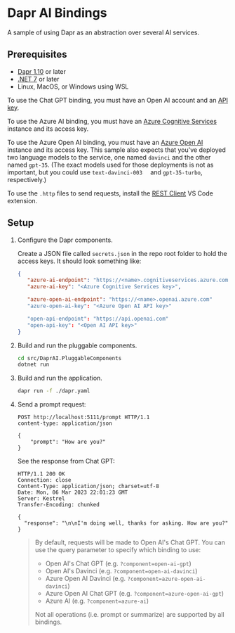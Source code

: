 # Dapr AI Bindings

A sample of using Dapr as an abstraction over several AI services.

## Prerequisites

- [Dapr 1.10](https://dapr.io/) or later
- [.NET 7](https://dotnet.microsoft.com/) or later
- Linux, MacOS, or Windows using WSL

To use the Chat GPT binding, you must have an Open AI account and an [API key](https://platform.openai.com/account/api-keys).

To use the Azure AI binding, you must have an [Azure Cognitive Services](https://azure.microsoft.com/en-us/products/cognitive-services/) instance and its access key.

To use the Azure Open AI binding, you must have an [Azure Open AI](https://azure.microsoft.com/en-us/products/cognitive-services/openai-service) instance and its access key. This sample also expects that you've deployed two language models to the service, one named `davinci` and the other named `gpt-35`. (The exact models used for those deployments is not as important, but you could use `text-davinci-003  ` and `gpt-35-turbo`, respectively.)

To use the `.http` files to send requests, install the [REST Client](https://marketplace.visualstudio.com/items?itemName=humao.rest-client) VS Code extension.

## Setup

1. Configure the Dapr components.

   Create a JSON file called `secrets.json` in the repo root folder to hold the access keys. It should look something like:

   ```json
   {
      "azure-ai-endpoint": "https://<name>.cognitiveservices.azure.com",
      "azure-ai-key": "<Azure Cognitive Services key>",

      "azure-open-ai-endpoint": "https://<name>.openai.azure.com"
      "azure-open-ai-key": "<Azure Open AI API key>"

      "open-api-endpoint": "https://api.openai.com"
      "open-api-key": "<Open AI API key>"
   }
   ```

1. Build and run the pluggable components.

   ```bash
   cd src/DaprAI.PluggableComponents
   dotnet run
   ```

1. Build and run the application.

   ```bash
   dapr run -f ./dapr.yaml
   ```

1. Send a prompt request:

   ```http
   POST http://localhost:5111/prompt HTTP/1.1
   content-type: application/json

   {
       "prompt": "How are you?"
   }
   ```

   See the response from Chat GPT:

   ```http
   HTTP/1.1 200 OK
   Connection: close
   Content-Type: application/json; charset=utf-8
   Date: Mon, 06 Mar 2023 22:01:23 GMT
   Server: Kestrel
   Transfer-Encoding: chunked

   {
     "response": "\n\nI'm doing well, thanks for asking. How are you?"
   }
   ```

   > By default, requests will be made to Open AI's Chat GPT. You can use the query parameter to specify which binding to use:
   >  - Open AI's Chat GPT (e.g. `?component=open-ai-gpt`)
   >  - Open AI's Davinci (e.g. `?component=open-ai-davinci`)
   >  - Azure Open AI Davinci (e.g. `?component=azure-open-ai-davinci`)
   >  - Azure Open AI Chat GPT (e.g. `?component=azure-open-ai-gpt`)
   >  - Azure AI (e.g. `?component=azure-ai`)
   >
   > Not all operations (i.e. prompt or summarize) are supported by all bindings.